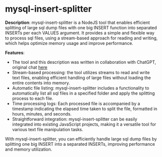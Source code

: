 # mysql-insert-splitter
**Description**: mysql-insert-splitter is a NodeJS tool that enables efficient splitting of large sql dump files with one big INSERT function into separated INSERTs per each VALUES argument. It provides a simple and flexible way to process sql files, using a stream-based approach for reading and writing, which helps optimize memory usage and improve performance.

**Features**:
- The tool and this description was written in collaboration with ChatGPT, original chat [here](https://chat.openai.com/share/a1d67476-2701-46f9-9165-575466b7a19f)
- Stream-based processing: the tool utilizes streams to read and write text files, enabling efficient handling of large files without loading the entire contents into memory.
- Automatic file listing: mysql-insert-splitter includes a functionality to automatically list all sql files in a specified folder and apply the splitting process to each file.
- Time processing logs: Each processed file is accompanied by a timestamp indicating the elapsed time taken to split the file, formatted in hours, minutes, and seconds.
- Straightforward integration: mysql-insert-splitter can be easily integrated into existing JavaScript projects, making it a versatile tool for various text file manipulation tasks.

With mysql-insert-splitter, you can efficiently handle large sql dump files by splitting one big INSERT into a separated INSERTs, improving performance and memory utilization.
